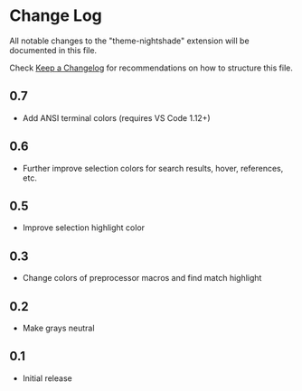 # Change Log

All notable changes to the "theme-nightshade" extension will be documented in this file.

Check [Keep a Changelog](http://keepachangelog.com/) for recommendations on how to structure this file.

## 0.7

  - Add ANSI terminal colors (requires VS Code 1.12+)

## 0.6

  - Further improve selection colors for search results, hover, references, etc.

## 0.5

  - Improve selection highlight color

## 0.3

  - Change colors of preprocessor macros and find match highlight

## 0.2

  - Make grays neutral

## 0.1

  - Initial release
